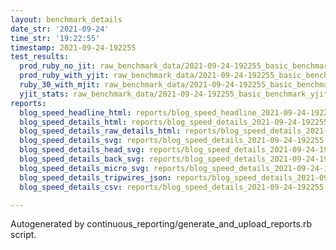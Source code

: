 ```yaml
---
layout: benchmark_details
date_str: '2021-09-24'
time_str: '19:22:55'
timestamp: 2021-09-24-192255
test_results:
  prod_ruby_no_jit: raw_benchmark_data/2021-09-24-192255_basic_benchmark_prod_ruby_no_jit.json
  prod_ruby_with_yjit: raw_benchmark_data/2021-09-24-192255_basic_benchmark_prod_ruby_with_yjit.json
  ruby_30_with_mjit: raw_benchmark_data/2021-09-24-192255_basic_benchmark_ruby_30_with_mjit.json
  yjit_stats: raw_benchmark_data/2021-09-24-192255_basic_benchmark_yjit_stats.json
reports:
  blog_speed_headline_html: reports/blog_speed_headline_2021-09-24-192255.html
  blog_speed_details_html: reports/blog_speed_details_2021-09-24-192255.html
  blog_speed_details_raw_details_html: reports/blog_speed_details_2021-09-24-192255.raw_details.html
  blog_speed_details_svg: reports/blog_speed_details_2021-09-24-192255.svg
  blog_speed_details_head_svg: reports/blog_speed_details_2021-09-24-192255.head.svg
  blog_speed_details_back_svg: reports/blog_speed_details_2021-09-24-192255.back.svg
  blog_speed_details_micro_svg: reports/blog_speed_details_2021-09-24-192255.micro.svg
  blog_speed_details_tripwires_json: reports/blog_speed_details_2021-09-24-192255.tripwires.json
  blog_speed_details_csv: reports/blog_speed_details_2021-09-24-192255.csv

---
```

Autogenerated by continuous_reporting/generate_and_upload_reports.rb script.

